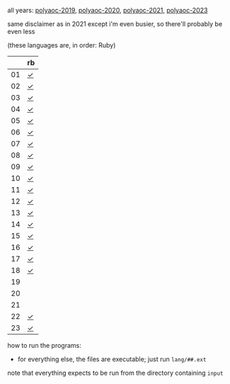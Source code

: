 all years:
[polyaoc-2019](https://github.com/tckmn/polyaoc-2019),
[polyaoc-2020](https://github.com/tckmn/polyaoc-2020),
[polyaoc-2021](https://github.com/tckmn/polyaoc-2021),
[polyaoc-2023](https://github.com/tckmn/polyaoc-2023)

same disclaimer as in 2021 except i'm even busier, so there'll probably be even less

(these languages are, in order: Ruby)

|    | rb        |
| -  | -         |
| 01 | [✓][01rb] |
| 02 | [✓][02rb] |
| 03 | [✓][03rb] |
| 04 | [✓][04rb] |
| 05 | [✓][05rb] |
| 06 | [✓][06rb] |
| 07 | [✓][07rb] |
| 08 | [✓][08rb] |
| 09 | [✓][09rb] |
| 10 | [✓][10rb] |
| 11 | [✓][11rb] |
| 12 | [✓][12rb] |
| 13 | [✓][13rb] |
| 14 | [✓][14rb] |
| 15 | [✓][15rb] |
| 16 | [✓][16rb] |
| 17 | [✓][17rb] |
| 18 | [✓][18rb] |
| 19 |           |
| 20 |           |
| 21 |           |
| 22 | [✓][22rb] |
| 23 | [✓][23rb] |

how to run the programs:

 * for everything else, the files are executable; just run `lang/##.ext`

note that everything expects to be run from the directory containing `input`

[01rb]:  https://github.com/tckmn/polyaoc-2023/tree/main/01/rb
[02rb]:  https://github.com/tckmn/polyaoc-2023/tree/main/02/rb
[03rb]:  https://github.com/tckmn/polyaoc-2023/tree/main/03/rb
[04rb]:  https://github.com/tckmn/polyaoc-2023/tree/main/04/rb
[05rb]:  https://github.com/tckmn/polyaoc-2023/tree/main/05/rb
[06rb]:  https://github.com/tckmn/polyaoc-2023/tree/main/06/rb
[07rb]:  https://github.com/tckmn/polyaoc-2023/tree/main/07/rb
[08rb]:  https://github.com/tckmn/polyaoc-2023/tree/main/08/rb
[09rb]:  https://github.com/tckmn/polyaoc-2023/tree/main/09/rb
[10rb]:  https://github.com/tckmn/polyaoc-2023/tree/main/10/rb
[11rb]:  https://github.com/tckmn/polyaoc-2023/tree/main/11/rb
[12rb]:  https://github.com/tckmn/polyaoc-2023/tree/main/12/rb
[13rb]:  https://github.com/tckmn/polyaoc-2023/tree/main/13/rb
[14rb]:  https://github.com/tckmn/polyaoc-2023/tree/main/14/rb
[15rb]:  https://github.com/tckmn/polyaoc-2023/tree/main/15/rb
[16rb]:  https://github.com/tckmn/polyaoc-2023/tree/main/16/rb
[17rb]:  https://github.com/tckmn/polyaoc-2023/tree/main/17/rb
[18rb]:  https://github.com/tckmn/polyaoc-2023/tree/main/18/rb
[22rb]:  https://github.com/tckmn/polyaoc-2023/tree/main/22/rb
[23rb]:  https://github.com/tckmn/polyaoc-2023/tree/main/23/rb
